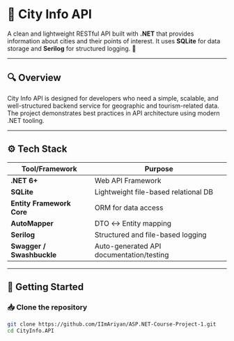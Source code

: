 # 🌆 City Info API

A clean and lightweight RESTful API built with **.NET** that provides information about cities and their points of interest. It uses **SQLite** for data storage and **Serilog** for structured logging. 🚀

---

## 🔍 Overview

City Info API is designed for developers who need a simple, scalable, and well-structured backend service for geographic and tourism-related data. The project demonstrates best practices in API architecture using modern .NET tooling.

---

## ⚙️ Tech Stack

| Tool/Framework             | Purpose                                 |
|----------------------------|------------------------------------------|
| **.NET 6+**                | Web API Framework                        |
| **SQLite**                 | Lightweight file-based relational DB     |
| **Entity Framework Core** | ORM for data access                      |
| **AutoMapper**             | DTO ↔ Entity mapping                     |
| **Serilog**                | Structured and file-based logging        |
| **Swagger / Swashbuckle** | Auto-generated API documentation/testing |

---

## 🚀 Getting Started

### 📥 Clone the repository

```bash
git clone https://github.com/IImAriyan/ASP.NET-Course-Project-1.git
cd CityInfo.API
